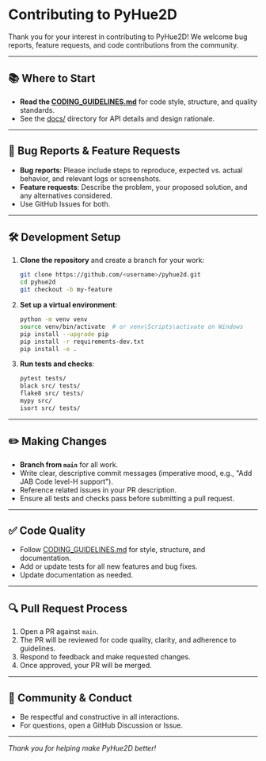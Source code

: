 # Contributing to PyHue2D

Thank you for your interest in contributing to PyHue2D! We welcome bug reports, feature requests, and code contributions from the community.

---

## 📚 Where to Start
- **Read the [CODING_GUIDELINES.md](CODING_GUIDELINES.md)** for code style, structure, and quality standards.
- See the [docs/](docs/) directory for API details and design rationale.

---

## 🐞 Bug Reports & Feature Requests
- **Bug reports**: Please include steps to reproduce, expected vs. actual behavior, and relevant logs or screenshots.
- **Feature requests**: Describe the problem, your proposed solution, and any alternatives considered.
- Use GitHub Issues for both.

---

## 🛠️ Development Setup
1. **Clone the repository** and create a branch for your work:
   ```bash
   git clone https://github.com/<username>/pyhue2d.git
   cd pyhue2d
   git checkout -b my-feature
   ```
2. **Set up a virtual environment**:
   ```bash
   python -m venv venv
   source venv/bin/activate  # or venv\Scripts\activate on Windows
   pip install --upgrade pip
   pip install -r requirements-dev.txt
   pip install -e .
   ```
3. **Run tests and checks**:
   ```bash
   pytest tests/
   black src/ tests/
   flake8 src/ tests/
   mypy src/
   isort src/ tests/
   ```

---

## ✏️ Making Changes
- **Branch from `main`** for all work.
- Write clear, descriptive commit messages (imperative mood, e.g., "Add JAB Code level-H support").
- Reference related issues in your PR description.
- Ensure all tests and checks pass before submitting a pull request.

---

## ✅ Code Quality
- Follow [CODING_GUIDELINES.md](CODING_GUIDELINES.md) for style, structure, and documentation.
- Add or update tests for all new features and bug fixes.
- Update documentation as needed.

---

## 🔍 Pull Request Process
1. Open a PR against `main`.
2. The PR will be reviewed for code quality, clarity, and adherence to guidelines.
3. Respond to feedback and make requested changes.
4. Once approved, your PR will be merged.

---

## 🤝 Community & Conduct
- Be respectful and constructive in all interactions.
- For questions, open a GitHub Discussion or Issue.

---

*Thank you for helping make PyHue2D better!* 